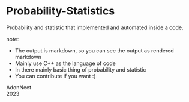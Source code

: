 # Probability-Statistics

Probability and statistic that implemented and automated inside a code.

note:

- The output is markdown, so you can see the output as rendered markdown
- Mainly use C++ as the language of code
- In there mainly basic thing of probability and statistic
- You can contribute if you want :)

AdonNeet <br>
2023
